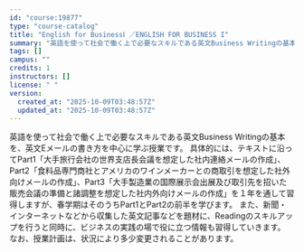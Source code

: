 ```yaml
---
id: "course:19877"
type: "course-catalog"
title: "English for BusinessⅠ ／ENGLISH FOR BUSINESS I"
summary: "英語を使って社会で働く上で必要なスキルである英文Business Writingの基本を、英文Eメールの書き方を中心に学ぶ授業です。 具体的には、テキストに沿ってPart1「大手旅行会社の世界支店長会議を想定した社内連絡メールの作成」、Pa…"
tags: []
campus: ""
credits: 1
instructors: []
license: " "
version:
  created_at: "2025-10-09T03:48:57Z"
  updated_at: "2025-10-09T03:48:57Z"
---
```


英語を使って社会で働く上で必要なスキルである英文Business Writingの基本を、英文Eメールの書き方を中心に学ぶ授業です。 具体的には、テキストに沿ってPart1「大手旅行会社の世界支店長会議を想定した社内連絡メールの作成」、Part2「食料品専門商社とアメリカのワインメーカーとの商取引を想定した社外向けメールの作成」、Part3「大手製造業の国際展示会出展及び取引先を招いた販売会議の準備と諸調整を想定した社内外向けメールの作成」を１年を通して習得しますが、春学期はそのうちPart1とPart2の前半を学びます。 また、新聞・インターネットなどから収集した英文記事などを題材に、Readingのスキルアップを行うと同時に、ビジネスの実践の場で役に立つ情報も習得していきます。 なお、授業計画は、状況により多少変更されることがあります。
